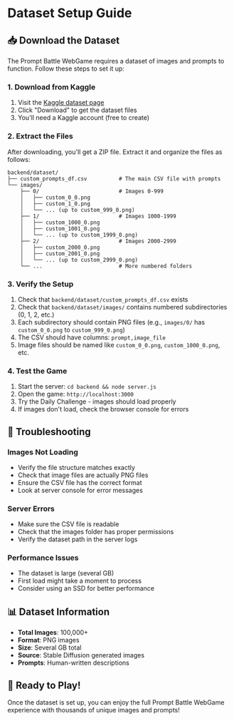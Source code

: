 # Dataset Setup Guide

## 📥 Download the Dataset

The Prompt Battle WebGame requires a dataset of images and prompts to function. Follow these steps to set it up:

### 1. Download from Kaggle

1. Visit the [Kaggle dataset page](https://www.kaggle.com/datasets/rturley/stable-diffusion-100k-custom-prompts-and-images/data)
2. Click "Download" to get the dataset files
3. You'll need a Kaggle account (free to create)

### 2. Extract the Files

After downloading, you'll get a ZIP file. Extract it and organize the files as follows:

```
backend/dataset/
├── custom_prompts_df.csv          # The main CSV file with prompts
└── images/
    ├── 0/                         # Images 0-999
    │   ├── custom_0_0.png
    │   ├── custom_1_0.png
    │   └── ... (up to custom_999_0.png)
    ├── 1/                         # Images 1000-1999
    │   ├── custom_1000_0.png
    │   ├── custom_1001_0.png
    │   └── ... (up to custom_1999_0.png)
    ├── 2/                         # Images 2000-2999
    │   ├── custom_2000_0.png
    │   ├── custom_2001_0.png
    │   └── ... (up to custom_2999_0.png)
    └── ...                        # More numbered folders
```

### 3. Verify the Setup

1. Check that `backend/dataset/custom_prompts_df.csv` exists
2. Check that `backend/dataset/images/` contains numbered subdirectories (0, 1, 2, etc.)
3. Each subdirectory should contain PNG files (e.g., `images/0/` has `custom_0_0.png` to `custom_999_0.png`)
4. The CSV should have columns: `prompt,image_file`
5. Image files should be named like `custom_0_0.png`, `custom_1000_0.png`, etc.

### 4. Test the Game

1. Start the server: `cd backend && node server.js`
2. Open the game: `http://localhost:3000`
3. Try the Daily Challenge - images should load properly
4. If images don't load, check the browser console for errors

## 🔧 Troubleshooting

### Images Not Loading
- Verify the file structure matches exactly
- Check that image files are actually PNG files
- Ensure the CSV file has the correct format
- Look at server console for error messages

### Server Errors
- Make sure the CSV file is readable
- Check that the images folder has proper permissions
- Verify the dataset path in the server logs

### Performance Issues
- The dataset is large (several GB)
- First load might take a moment to process
- Consider using an SSD for better performance

## 📊 Dataset Information

- **Total Images**: 100,000+
- **Format**: PNG images
- **Size**: Several GB total
- **Source**: Stable Diffusion generated images
- **Prompts**: Human-written descriptions

## 🚀 Ready to Play!

Once the dataset is set up, you can enjoy the full Prompt Battle WebGame experience with thousands of unique images and prompts!
